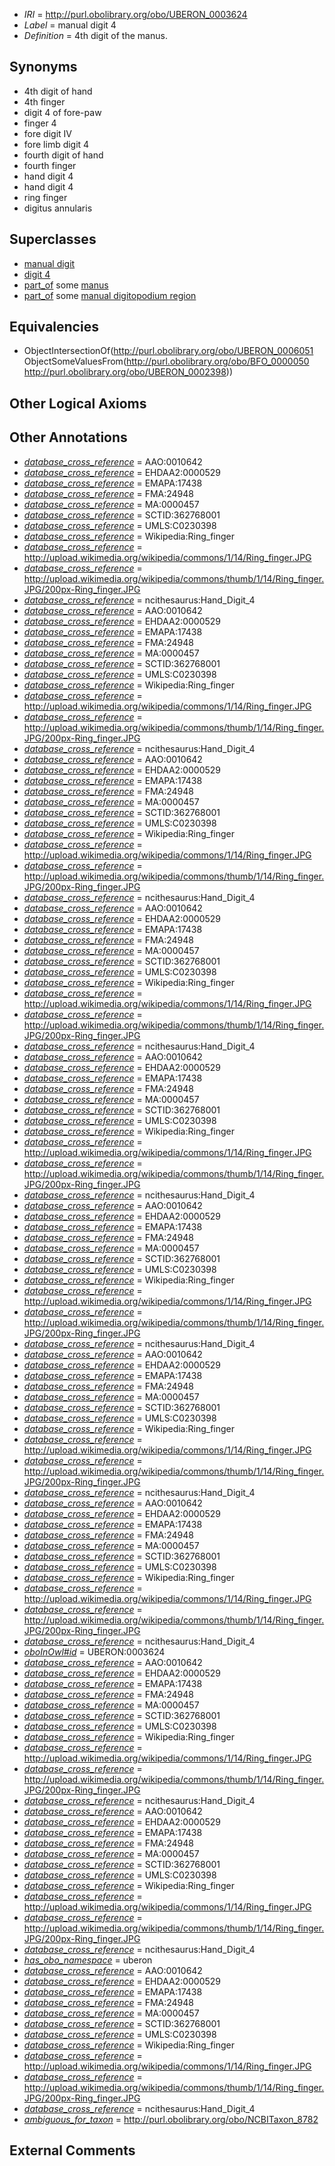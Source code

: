  * *IRI* = http://purl.obolibrary.org/obo/UBERON_0003624
 * *Label* = manual digit 4
 * *Definition* = 4th digit of the manus.

## Synonyms

 * 4th digit of hand
 * 4th finger
 * digit 4 of fore-paw
 * finger 4
 * fore digit IV
 * fore limb digit 4
 * fourth digit of hand
 * fourth finger
 * hand digit 4
 * hand digit 4
 * ring finger
 * digitus annularis

## Superclasses

 * [manual digit](../../UBERON/89/UBERON_0002389.md)
 * [digit 4](../../UBERON/51/UBERON_0006051.md)
 * [part_of](../../BFO/50/BFO_0000050.md) some [manus](../../UBERON/98/UBERON_0002398.md)
 * [part_of](../../BFO/50/BFO_0000050.md) some [manual digitopodium region](../../UBERON/41/UBERON_0012141.md)

## Equivalencies

 * ObjectIntersectionOf(<http://purl.obolibrary.org/obo/UBERON_0006051> ObjectSomeValuesFrom(<http://purl.obolibrary.org/obo/BFO_0000050> <http://purl.obolibrary.org/obo/UBERON_0002398>))

## Other Logical Axioms


## Other Annotations

 * *[database_cross_reference](../../ef/oboInOwl#hasDbXref.md)* = AAO:0010642
 * *[database_cross_reference](../../ef/oboInOwl#hasDbXref.md)* = EHDAA2:0000529
 * *[database_cross_reference](../../ef/oboInOwl#hasDbXref.md)* = EMAPA:17438
 * *[database_cross_reference](../../ef/oboInOwl#hasDbXref.md)* = FMA:24948
 * *[database_cross_reference](../../ef/oboInOwl#hasDbXref.md)* = MA:0000457
 * *[database_cross_reference](../../ef/oboInOwl#hasDbXref.md)* = SCTID:362768001
 * *[database_cross_reference](../../ef/oboInOwl#hasDbXref.md)* = UMLS:C0230398
 * *[database_cross_reference](../../ef/oboInOwl#hasDbXref.md)* = Wikipedia:Ring_finger
 * *[database_cross_reference](../../ef/oboInOwl#hasDbXref.md)* = http://upload.wikimedia.org/wikipedia/commons/1/14/Ring_finger.JPG
 * *[database_cross_reference](../../ef/oboInOwl#hasDbXref.md)* = http://upload.wikimedia.org/wikipedia/commons/thumb/1/14/Ring_finger.JPG/200px-Ring_finger.JPG
 * *[database_cross_reference](../../ef/oboInOwl#hasDbXref.md)* = ncithesaurus:Hand_Digit_4
 * *[database_cross_reference](../../ef/oboInOwl#hasDbXref.md)* = AAO:0010642
 * *[database_cross_reference](../../ef/oboInOwl#hasDbXref.md)* = EHDAA2:0000529
 * *[database_cross_reference](../../ef/oboInOwl#hasDbXref.md)* = EMAPA:17438
 * *[database_cross_reference](../../ef/oboInOwl#hasDbXref.md)* = FMA:24948
 * *[database_cross_reference](../../ef/oboInOwl#hasDbXref.md)* = MA:0000457
 * *[database_cross_reference](../../ef/oboInOwl#hasDbXref.md)* = SCTID:362768001
 * *[database_cross_reference](../../ef/oboInOwl#hasDbXref.md)* = UMLS:C0230398
 * *[database_cross_reference](../../ef/oboInOwl#hasDbXref.md)* = Wikipedia:Ring_finger
 * *[database_cross_reference](../../ef/oboInOwl#hasDbXref.md)* = http://upload.wikimedia.org/wikipedia/commons/1/14/Ring_finger.JPG
 * *[database_cross_reference](../../ef/oboInOwl#hasDbXref.md)* = http://upload.wikimedia.org/wikipedia/commons/thumb/1/14/Ring_finger.JPG/200px-Ring_finger.JPG
 * *[database_cross_reference](../../ef/oboInOwl#hasDbXref.md)* = ncithesaurus:Hand_Digit_4
 * *[database_cross_reference](../../ef/oboInOwl#hasDbXref.md)* = AAO:0010642
 * *[database_cross_reference](../../ef/oboInOwl#hasDbXref.md)* = EHDAA2:0000529
 * *[database_cross_reference](../../ef/oboInOwl#hasDbXref.md)* = EMAPA:17438
 * *[database_cross_reference](../../ef/oboInOwl#hasDbXref.md)* = FMA:24948
 * *[database_cross_reference](../../ef/oboInOwl#hasDbXref.md)* = MA:0000457
 * *[database_cross_reference](../../ef/oboInOwl#hasDbXref.md)* = SCTID:362768001
 * *[database_cross_reference](../../ef/oboInOwl#hasDbXref.md)* = UMLS:C0230398
 * *[database_cross_reference](../../ef/oboInOwl#hasDbXref.md)* = Wikipedia:Ring_finger
 * *[database_cross_reference](../../ef/oboInOwl#hasDbXref.md)* = http://upload.wikimedia.org/wikipedia/commons/1/14/Ring_finger.JPG
 * *[database_cross_reference](../../ef/oboInOwl#hasDbXref.md)* = http://upload.wikimedia.org/wikipedia/commons/thumb/1/14/Ring_finger.JPG/200px-Ring_finger.JPG
 * *[database_cross_reference](../../ef/oboInOwl#hasDbXref.md)* = ncithesaurus:Hand_Digit_4
 * *[database_cross_reference](../../ef/oboInOwl#hasDbXref.md)* = AAO:0010642
 * *[database_cross_reference](../../ef/oboInOwl#hasDbXref.md)* = EHDAA2:0000529
 * *[database_cross_reference](../../ef/oboInOwl#hasDbXref.md)* = EMAPA:17438
 * *[database_cross_reference](../../ef/oboInOwl#hasDbXref.md)* = FMA:24948
 * *[database_cross_reference](../../ef/oboInOwl#hasDbXref.md)* = MA:0000457
 * *[database_cross_reference](../../ef/oboInOwl#hasDbXref.md)* = SCTID:362768001
 * *[database_cross_reference](../../ef/oboInOwl#hasDbXref.md)* = UMLS:C0230398
 * *[database_cross_reference](../../ef/oboInOwl#hasDbXref.md)* = Wikipedia:Ring_finger
 * *[database_cross_reference](../../ef/oboInOwl#hasDbXref.md)* = http://upload.wikimedia.org/wikipedia/commons/1/14/Ring_finger.JPG
 * *[database_cross_reference](../../ef/oboInOwl#hasDbXref.md)* = http://upload.wikimedia.org/wikipedia/commons/thumb/1/14/Ring_finger.JPG/200px-Ring_finger.JPG
 * *[database_cross_reference](../../ef/oboInOwl#hasDbXref.md)* = ncithesaurus:Hand_Digit_4
 * *[database_cross_reference](../../ef/oboInOwl#hasDbXref.md)* = AAO:0010642
 * *[database_cross_reference](../../ef/oboInOwl#hasDbXref.md)* = EHDAA2:0000529
 * *[database_cross_reference](../../ef/oboInOwl#hasDbXref.md)* = EMAPA:17438
 * *[database_cross_reference](../../ef/oboInOwl#hasDbXref.md)* = FMA:24948
 * *[database_cross_reference](../../ef/oboInOwl#hasDbXref.md)* = MA:0000457
 * *[database_cross_reference](../../ef/oboInOwl#hasDbXref.md)* = SCTID:362768001
 * *[database_cross_reference](../../ef/oboInOwl#hasDbXref.md)* = UMLS:C0230398
 * *[database_cross_reference](../../ef/oboInOwl#hasDbXref.md)* = Wikipedia:Ring_finger
 * *[database_cross_reference](../../ef/oboInOwl#hasDbXref.md)* = http://upload.wikimedia.org/wikipedia/commons/1/14/Ring_finger.JPG
 * *[database_cross_reference](../../ef/oboInOwl#hasDbXref.md)* = http://upload.wikimedia.org/wikipedia/commons/thumb/1/14/Ring_finger.JPG/200px-Ring_finger.JPG
 * *[database_cross_reference](../../ef/oboInOwl#hasDbXref.md)* = ncithesaurus:Hand_Digit_4
 * *[database_cross_reference](../../ef/oboInOwl#hasDbXref.md)* = AAO:0010642
 * *[database_cross_reference](../../ef/oboInOwl#hasDbXref.md)* = EHDAA2:0000529
 * *[database_cross_reference](../../ef/oboInOwl#hasDbXref.md)* = EMAPA:17438
 * *[database_cross_reference](../../ef/oboInOwl#hasDbXref.md)* = FMA:24948
 * *[database_cross_reference](../../ef/oboInOwl#hasDbXref.md)* = MA:0000457
 * *[database_cross_reference](../../ef/oboInOwl#hasDbXref.md)* = SCTID:362768001
 * *[database_cross_reference](../../ef/oboInOwl#hasDbXref.md)* = UMLS:C0230398
 * *[database_cross_reference](../../ef/oboInOwl#hasDbXref.md)* = Wikipedia:Ring_finger
 * *[database_cross_reference](../../ef/oboInOwl#hasDbXref.md)* = http://upload.wikimedia.org/wikipedia/commons/1/14/Ring_finger.JPG
 * *[database_cross_reference](../../ef/oboInOwl#hasDbXref.md)* = http://upload.wikimedia.org/wikipedia/commons/thumb/1/14/Ring_finger.JPG/200px-Ring_finger.JPG
 * *[database_cross_reference](../../ef/oboInOwl#hasDbXref.md)* = ncithesaurus:Hand_Digit_4
 * *[database_cross_reference](../../ef/oboInOwl#hasDbXref.md)* = AAO:0010642
 * *[database_cross_reference](../../ef/oboInOwl#hasDbXref.md)* = EHDAA2:0000529
 * *[database_cross_reference](../../ef/oboInOwl#hasDbXref.md)* = EMAPA:17438
 * *[database_cross_reference](../../ef/oboInOwl#hasDbXref.md)* = FMA:24948
 * *[database_cross_reference](../../ef/oboInOwl#hasDbXref.md)* = MA:0000457
 * *[database_cross_reference](../../ef/oboInOwl#hasDbXref.md)* = SCTID:362768001
 * *[database_cross_reference](../../ef/oboInOwl#hasDbXref.md)* = UMLS:C0230398
 * *[database_cross_reference](../../ef/oboInOwl#hasDbXref.md)* = Wikipedia:Ring_finger
 * *[database_cross_reference](../../ef/oboInOwl#hasDbXref.md)* = http://upload.wikimedia.org/wikipedia/commons/1/14/Ring_finger.JPG
 * *[database_cross_reference](../../ef/oboInOwl#hasDbXref.md)* = http://upload.wikimedia.org/wikipedia/commons/thumb/1/14/Ring_finger.JPG/200px-Ring_finger.JPG
 * *[database_cross_reference](../../ef/oboInOwl#hasDbXref.md)* = ncithesaurus:Hand_Digit_4
 * *[database_cross_reference](../../ef/oboInOwl#hasDbXref.md)* = AAO:0010642
 * *[database_cross_reference](../../ef/oboInOwl#hasDbXref.md)* = EHDAA2:0000529
 * *[database_cross_reference](../../ef/oboInOwl#hasDbXref.md)* = EMAPA:17438
 * *[database_cross_reference](../../ef/oboInOwl#hasDbXref.md)* = FMA:24948
 * *[database_cross_reference](../../ef/oboInOwl#hasDbXref.md)* = MA:0000457
 * *[database_cross_reference](../../ef/oboInOwl#hasDbXref.md)* = SCTID:362768001
 * *[database_cross_reference](../../ef/oboInOwl#hasDbXref.md)* = UMLS:C0230398
 * *[database_cross_reference](../../ef/oboInOwl#hasDbXref.md)* = Wikipedia:Ring_finger
 * *[database_cross_reference](../../ef/oboInOwl#hasDbXref.md)* = http://upload.wikimedia.org/wikipedia/commons/1/14/Ring_finger.JPG
 * *[database_cross_reference](../../ef/oboInOwl#hasDbXref.md)* = http://upload.wikimedia.org/wikipedia/commons/thumb/1/14/Ring_finger.JPG/200px-Ring_finger.JPG
 * *[database_cross_reference](../../ef/oboInOwl#hasDbXref.md)* = ncithesaurus:Hand_Digit_4
 * *[oboInOwl#id](../../id/oboInOwl#id.md)* = UBERON:0003624
 * *[database_cross_reference](../../ef/oboInOwl#hasDbXref.md)* = AAO:0010642
 * *[database_cross_reference](../../ef/oboInOwl#hasDbXref.md)* = EHDAA2:0000529
 * *[database_cross_reference](../../ef/oboInOwl#hasDbXref.md)* = EMAPA:17438
 * *[database_cross_reference](../../ef/oboInOwl#hasDbXref.md)* = FMA:24948
 * *[database_cross_reference](../../ef/oboInOwl#hasDbXref.md)* = MA:0000457
 * *[database_cross_reference](../../ef/oboInOwl#hasDbXref.md)* = SCTID:362768001
 * *[database_cross_reference](../../ef/oboInOwl#hasDbXref.md)* = UMLS:C0230398
 * *[database_cross_reference](../../ef/oboInOwl#hasDbXref.md)* = Wikipedia:Ring_finger
 * *[database_cross_reference](../../ef/oboInOwl#hasDbXref.md)* = http://upload.wikimedia.org/wikipedia/commons/1/14/Ring_finger.JPG
 * *[database_cross_reference](../../ef/oboInOwl#hasDbXref.md)* = http://upload.wikimedia.org/wikipedia/commons/thumb/1/14/Ring_finger.JPG/200px-Ring_finger.JPG
 * *[database_cross_reference](../../ef/oboInOwl#hasDbXref.md)* = ncithesaurus:Hand_Digit_4
 * *[database_cross_reference](../../ef/oboInOwl#hasDbXref.md)* = AAO:0010642
 * *[database_cross_reference](../../ef/oboInOwl#hasDbXref.md)* = EHDAA2:0000529
 * *[database_cross_reference](../../ef/oboInOwl#hasDbXref.md)* = EMAPA:17438
 * *[database_cross_reference](../../ef/oboInOwl#hasDbXref.md)* = FMA:24948
 * *[database_cross_reference](../../ef/oboInOwl#hasDbXref.md)* = MA:0000457
 * *[database_cross_reference](../../ef/oboInOwl#hasDbXref.md)* = SCTID:362768001
 * *[database_cross_reference](../../ef/oboInOwl#hasDbXref.md)* = UMLS:C0230398
 * *[database_cross_reference](../../ef/oboInOwl#hasDbXref.md)* = Wikipedia:Ring_finger
 * *[database_cross_reference](../../ef/oboInOwl#hasDbXref.md)* = http://upload.wikimedia.org/wikipedia/commons/1/14/Ring_finger.JPG
 * *[database_cross_reference](../../ef/oboInOwl#hasDbXref.md)* = http://upload.wikimedia.org/wikipedia/commons/thumb/1/14/Ring_finger.JPG/200px-Ring_finger.JPG
 * *[database_cross_reference](../../ef/oboInOwl#hasDbXref.md)* = ncithesaurus:Hand_Digit_4
 * *[has_obo_namespace](../../ce/oboInOwl#hasOBONamespace.md)* = uberon
 * *[database_cross_reference](../../ef/oboInOwl#hasDbXref.md)* = AAO:0010642
 * *[database_cross_reference](../../ef/oboInOwl#hasDbXref.md)* = EHDAA2:0000529
 * *[database_cross_reference](../../ef/oboInOwl#hasDbXref.md)* = EMAPA:17438
 * *[database_cross_reference](../../ef/oboInOwl#hasDbXref.md)* = FMA:24948
 * *[database_cross_reference](../../ef/oboInOwl#hasDbXref.md)* = MA:0000457
 * *[database_cross_reference](../../ef/oboInOwl#hasDbXref.md)* = SCTID:362768001
 * *[database_cross_reference](../../ef/oboInOwl#hasDbXref.md)* = UMLS:C0230398
 * *[database_cross_reference](../../ef/oboInOwl#hasDbXref.md)* = Wikipedia:Ring_finger
 * *[database_cross_reference](../../ef/oboInOwl#hasDbXref.md)* = http://upload.wikimedia.org/wikipedia/commons/1/14/Ring_finger.JPG
 * *[database_cross_reference](../../ef/oboInOwl#hasDbXref.md)* = http://upload.wikimedia.org/wikipedia/commons/thumb/1/14/Ring_finger.JPG/200px-Ring_finger.JPG
 * *[database_cross_reference](../../ef/oboInOwl#hasDbXref.md)* = ncithesaurus:Hand_Digit_4
 * *[ambiguous_for_taxon](../../core#ambiguous/on/core#ambiguous_for_taxon.md)* = http://purl.obolibrary.org/obo/NCBITaxon_8782

## External Comments

